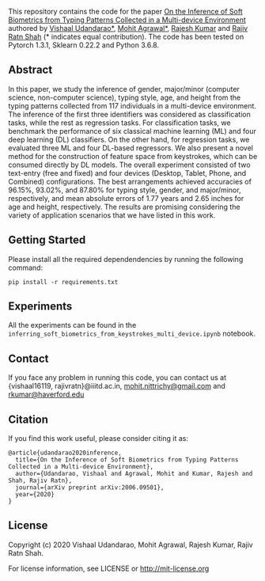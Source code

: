 This repository contains the code for the paper [On the Inference of Soft Biometrics from Typing Patterns Collected in a Multi-device Environment](https://arxiv.org/pdf/2006.09501.pdf) authored by [Vishaal Udandarao*](https://vishaal27.github.io/), [Mohit Agrawal*](https://sites.google.com/view/mohit-agrawal/home), [Rajesh Kumar](https://sites.google.com/view/kumar7) and [Rajiv Ratn Shah](https://www.iiitd.edu.in/~rajivratn/) (* indicates equal contribution). The code has been tested on Pytorch 1.3.1, Sklearn 0.22.2 and Python 3.6.8.

## Abstract
In this paper, we study the inference of gender, major/minor (computer science, non-computer science), typing style, age, and height from the typing patterns collected from 117 individuals in a multi-device environment. The inference of the first three identifiers was considered as classification tasks, while the rest as regression tasks. For classification tasks, we benchmark the performance of six classical machine learning (ML) and four deep learning (DL) classifiers. On the other hand, for regression tasks, we evaluated three ML and four DL-based regressors. We also present a novel method for the construction of feature space from keystrokes, which can be consumed directly by DL models. The overall experiment consisted of two text-entry (free and fixed) and four devices (Desktop, Tablet, Phone, and Combined) configurations. The best arrangements achieved accuracies of 96.15\%, 93.02\%, and 87.80\% for typing style, gender, and major/minor, respectively, and mean absolute errors of 1.77 years and 2.65 inches for age and height, respectively. The results are promising considering the variety of application scenarios that we have listed in this work.

## Getting Started 
Please install all the required dependendencies by running the following command:
```
pip install -r requirements.txt
```

## Experiments
All the experiments can be found in the `inferring_soft_biometrics_from_keystrokes_multi_device.ipynb` notebook. 

## Contact
If you face any problem in running this code, you can contact us at {vishaal16119, rajivratn}@iiitd.ac.in, mohit.nittrichy@gmail.com and rkumar@haverford.edu

## Citation
If you find this work useful, please consider citing it as:
```
@article{udandarao2020inference,
  title={On the Inference of Soft Biometrics from Typing Patterns Collected in a Multi-device Environment},
  author={Udandarao, Vishaal and Agrawal, Mohit and Kumar, Rajesh and Shah, Rajiv Ratn},
  journal={arXiv preprint arXiv:2006.09501},
  year={2020}
}
```

## License
Copyright (c) 2020 Vishaal Udandarao, Mohit Agrawal, Rajesh Kumar, Rajiv Ratn Shah.

For license information, see LICENSE or http://mit-license.org
